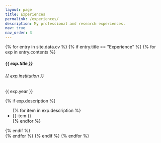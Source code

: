 ```yaml
---
layout: page
title: Experiences
permalink: /experiences/
description: My professional and research experiences.
nav: true
nav_order: 3
---
```


<div class="experiences">

  {% for entry in site.data.cv %}
    {% if entry.title == "Experience" %}
      {% for exp in entry.contents %}
      <div class="card mt-3 p-3">
        <h5 class="card-title">{{ exp.title }}</h5>
        <h6 class="card-subtitle mb-2 text-muted">{{ exp.institution }}</h6>
        <p class="card-text">{{ exp.year }}</p>
        {% if exp.description %}
        <ul class="card-text font-weight-light">
          {% for item in exp.description %}
          <li>{{ item }}</li>
          {% endfor %}
        </ul>
        {% endif %}
      </div>
      {% endfor %}
    {% endif %}
  {% endfor %}

</div>

<style>
  .card {
    background-color: var(--global-card-bg-color);
    border-color: var(--global-card-border-color);
  }
  .card-title, .card-text, .card li {
    color: var(--global-text-color);
  }
  .card-subtitle {
    color: var(--global-text-color-light);
  }
</style>
